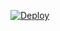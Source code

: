 [![Deploy](https://www.herokucdn.com/deploy/button.svg)](https://heroku.com/deploy?template=https://github.com/jhnctk/heroku-miner)
